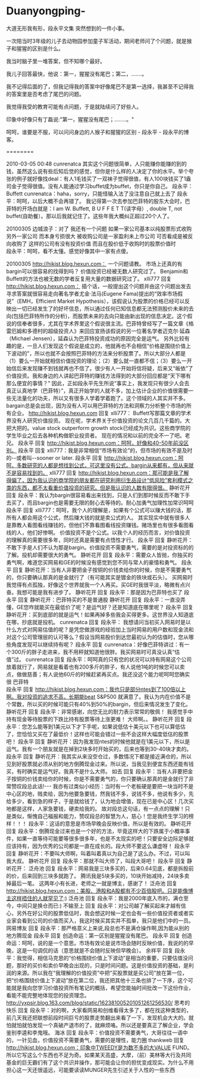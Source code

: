 # Duanyongping-
大道无形我有形，段永平文集
突然想到的一件小事。

一次陪当时3年级的儿子去动物园参加童子军活动，期间老师问了个问题，就是猴子和猩猩的区别是什么。

我当时脑子里一堆答案，但不知哪个最好。

我儿子回答最快，他说：第一，猩猩没有尾巴；第二，.......。

我不记得后面的了，但我记得我的答案中好像尾巴不是第一选择，我甚至不记得我的答案里是否考虑了尾巴的问题。

我觉得我受的教育可能有点问题，于是就陆续问了好些人。

印象中好像只有丁磊说:"第一，猩猩没有尾巴；........。"

呵呵，谁要是不服，可以问问身边的人猴子和猩猩的区别 - 段永平 - 段永平的博客。

========

2010-03-05 00:48
cunrenatca
其实这个问题很简单，人只能赚你能赚的到的钱，虽然这么说有些后知后觉的感觉，但你是什么样的人决定了你的水平。举个夸张的例子就好像找deal：有人1毛钱买了一双袜子觉得很值，有人100块钱买了1盎司金子觉得很值。没有人能通过学习buffet成为buffet，你只是你自己。
段永平：Buffett
cunrenatca：haha，sorry，只能怪输入法了没注意自己就上去了
段永平：呵呵，以后大概不会再错了。
我记得第一次去参加巴菲特的股东大会时，巴菲特的开场白就是：I am W. Buffett, B U F F E T T(读字母）, double T, not buffet(自助餐）。那以后我就记住了。这些年我大概纠正超过20个人了。

20100305
边城浪子：对了 我还有一个问题 如果一家公司基本以纯股票形式收购另外一家公司 而本身亏损很大 被收购公司是一家盈利未上市公司 可否看成是被反向收购了 这样的公司有没有投资价值 而且在股价低于收购时的股票价值时  
段永平：呵呵，看不太懂。感觉好像其中一家有点傻。

20100305
http://hikist.blog.hexun.com：
一个问题请教。
市场上还真的有bargin可以很容易的找得到吗？
价值投资已经被无数人研究过了。
Benjamin和Buffett的方法也被无数的学者反复用大量的数据研究过了。
xlli777 回复 http://hikist.blog.hexun.com：
插个话，一般提出这个问题并由这个问题出发去寻求答案就很容易走向著名学者尤金·法马(Eugene Fama)提出的“效率市场假说”（EMH，Efficient Market Hypothesis），该假说认为股票的价格已经可以反映出一切已经发生了的好坏信息，所以通过任何已知信息都无法预测股价未来的去向(包括巴菲特所作的分析)，而股票未来的去向只能由新出现的信息决定。这个假说的信奉者很多，尤其在学术界里这个假说很主流。巴菲特曾经写了一篇文章《格雷厄姆和多德村的超级投资人》来回应宣扬该假说的另一位著名学者迈克尔·延森（Michael Jensen），延森认为巴菲特投资成功的原因完全是运气。
另外比较有趣的是，一旦人们发现这个假说是成立的，他就再也不会相信“价格是围绕价值上下波动的”，所以也就不会按照巴菲特的方法来分析股票了。所以大部分人都是（1）要么一开始就相信价值投资的理论；（2）要么就一直都不信；（3）要么一开始信后来发现赚不到钱就再也不信了。很少有人一开始将信将疑，后来又“皈依”了价值投资。我和身边的人讲起巴菲特的赚钱方法得到的大部分回应都是“天下哪有那么便宜的事情？”
因此，正如段永平先生所说“事实上，我发现只有很少人会去真正认真地学（巴菲特）”，真正开始学的人就不多，加上估计企业的价值很需要一些无法量化的功夫，所以又有很多人学着学着跑了。这个领域的人其实并不多。bargain总是会出现，因为没有人可以用巴菲特的方法和洞察力分析整个市场的所有企业。
http://hikist.blog.hexun.com 回复 xlli777：
Buffett写那篇文章的学术界没有人研究价值投资。
现在呢，学术界关于价值投资的论文几百几千篇的。大把大把的。value stock outperform growth stock已经成为共识。这些商学院的学生毕业之后去各种机构做职业投资者。
现在的情况和以前的完全不一了吧。老兄。
段永平 回复 http://hikist.blog.hexun.com：呵呵，好像和40-50年前没区别。
段永平 回复 xlli777：我是非常相信“市场有效论”的，但市场的有效不是及时的--或者叫--sooner or later.
段永平 回复 http://hikist.blog.hexun.com：呵呵，多数研究的人都是想找到公式，可这里没有公式。bargin从来都有，但从来就不是容易找到的。
xlli777 回复 http://hikist.blog.hexun.com：那可能是我了解得偏了，因为我认识的商学院的朋友都在研究利用衍生品设计“低风险”套利模式之类的东西，都不太看重价值投资的研究。但是我认识的人数有限得很。
静听花开 回复  段永平：我认为bargin很容易看出来找到，只是人们到那时候反而不敢下手去买了，而且bargin也是需要无限的耐心去等待的。耐心加勇气加理性加常识呵呵
段永平 回复 xlli777：呵呵，我个人的理解是，如果有个公式可以赚大钱的话，那所有人都会用这个公式，然后赚大钱的就是卖公式的人。
其实现实中就有很多人是靠教人看图看线赚钱的，但他们不靠看图看线投资赚钱。赌场里也有很多看图看线的人，他们好惨啊。
价值投资不是个公式。以我个人的经历而言，对价值投资的理解真的需要很多年，同时还真是需要有点悟性才行。
段永平 回复 静听花开：不敢下手是人们不认为那是bargin。价值投资不需要勇气，需要的是对投资标的的了解。投机却需要很大的勇气。
静听花开 回复  段永平：需要众人皆抛，你独买的勇气啊，难道您买网易和GE的时候没有感觉到您不同与常人的豪情和勇气。
段永平 回复 静听花开：当有人非要把金子按铜的价钱卖给你的时候，你是不需要勇气的，你只要确认那真的是金就行了（有可能其实是镀金的铁块或石头）。
买网易时我觉得有点孤独，好像这个世界就我一个人再买。买GE时我很平淡，略微有点兴奋。我想可能是我有进步了。
静听花开 回复  段永平：那是因为巴菲特也买了
段永平 回复 静听花开：巴菲特买的不是普通股
静听花开 回复  段永平：一直没弄懂，GE您咋就能买在最低价了呢？是运气好？还是知道底在哪里呢？
段永平 回复 静听花开：买到底部的就是运气！如果再掉多些我会买得更多。这世界没人知道底在哪，抄底就是投机。
cunrenatca 回复  段永平：
我想请问当初买入网易时是以什么方式对网易估值的呢？是凭您做游戏的经验加上当时网易的用户数和现金流和对这个公司管理层的认可等么？假设当网易股价到达您最初认为的估值时，您从哪些角度发现可以继续持有呢？
段永平 回复 cunrenatca：好像巴菲特讲过：有一个300斤的胖子走进来，我不用秤就知道他很胖。我买网易时可真没认真“估值”过。
cunrenatca 回复  段永平：呵呵真的只有您的状况可以持有网易这个公司放着就行了，网易就是看着也有200多斤的胖子，有人说他1吨的时候您可以卖点，做做慈善；有人说他60斤的时候赶紧再买点。我还没这个能力呢呵呵您确实很 巴菲特  
段永平 回复 http://hikist.blog.hexun.com：我也只是部分ntes到了100倍以上啊。我对投资的追求不高，长期能beat S&P500 就满意了。我认为内在价值不是个常数，所以买的时候可能只有40%到50%的bargin，但后来情况发生了变化。
静听花开 回复  段永平：非常感谢，向您无比的耐力表示常常的敬佩！
我感觉手中持有现金等待股票的下跌比持有股票等待上涨更难！
大师啊。。
静听花开 回复  段永平：您怎么能等到1美元以下才下手呢，如果说低估十美元以下也可以算低估了，您恰恰又买在了最低价！这样也可能会错过一些不会这样大幅度低估的股票吧！
段永平 回复 静听花开：因为我发现ntes的时候他就是在1美元以下，所以是运气。我有一个朋友就是在掉到2块多时开始买的，后来也等到30-40块才卖的。
段永平 回复 静听花开：我其实从来没空仓过，多数情况下都是接近满仓的，所以见到好股票就必须从别的地方倒腾现金过来。所以说，当我见到便宜东西还能有钱买，有时确实是运气好。我真不是什么大师。
如去 回复  段永平：当有人非要把金子按铜的价钱卖给你的时候，你是不需要勇气的，你只要确认那真的是金就行了非常赞叹段总此话!---
我亦有过类似小经历：当时有一个老板硬是要把一块当时不是中心区的地，贱卖给，因为他要急要钱，然我钱不多，说钱不多，他说有多少，先给多少，看到急的样子，于是就给钱了，认为地会增值，现在已是中心区！几次买地都是这样，人家急要钱，硬卖给我的。
故对段总这句话，有一点点的理解！只是类似，惭愧自己福报和能力，赞叹段总的智慧为人，慈心！您是我终生学习的榜样！！！
段永平：这话的意思是市场早晚会反映价值，所以是有效的。
静听花开 回复  段永平：倒腾现金过来也是一个好的方法，毕竟这样大的下跌属于小概率事件，如果一直等待可能要等很多很多年，也是不太现实的吧！只要安全边际足够就应该持有，因为优秀的公司都是一直在成长的。段大师不要这么谦虚呀！
段永平 回复 静听花开：不要叫大师啊，叫着叫着真以为自己是了这么办。不过，可以叫我大叔。
静听花开 回复  段永平：那就不叫大师了，叫段大哥吧！
段永平 回复 静听花开：
泛舟池 回复  段永平：网易我是三块多买的，后来0.64见底，都是拆股前的价，后来回到三块多就跑了。
腾讯我是5块多买的，10块开始减持，24块多卖掉最后一笔。
这两年小有长进，老师之一就是博主，感谢了！
泛舟池 回复 http://hikist.blog.hexun.com：美股、港股和A股都有不少百倍股吧。只是能像博主这样捂住的人就罕见了:)
泛舟池 回复  段永平：我是2000年底入市的，满仓至今，中间只是换仓而已:)
不输至上 回复  段永平：对公司越了解买起来才越有信心，另外在好公司的股票低估时，我会想这时候一定也会有一些价值投资者或者实业家会看到公司的价值而买入，我这时候买其实并不孤单，我只是他们中的一员。
网易博友 回复  段永平：那严格意义上来说,段总也不是满仓操作啊,因为能从别的地方腾现金
段永平 回复 创造命运：第一区别是猩猩没有尾巴。
段永平 回复 创造命运：呵呵，说的是一个意思。市场有效论是说市场会随时反映价值，我说的的早晚，这是一句调侃的话（意思就是不会随时反映但早晚会）。
余祥平 回复  段永平：我觉得，相信马克思的“价格围绕价值上下波动”是相当的重要，只要估值没问题，那好的买价和卖价早晚会出现的，只是时间问题。这是价值投资的基础，是利润的来源。所以我在“我理解的价值投资”中把“买股票就是买公司”放在第一位，把“价格围绕价值上下波动”放在第二位，我还把其他十三条也排了一下序，这个可能就是我向您学习价值投资所有笔记的概括，希望您能抽时间批改一下这份作业，看能不能完整地体现您的投资理念。http://yxpsir.blog.163.com/blog/static/162381005201051261256530/
思考的快乐 回复  段永平：对的啊，大家看网易和创维看得太多了，都在找这种类型的，前几天我还把联想前段时间巨亏的股票走势翻出来看了一下，发现机会大大的。就怕就怕就怕发现一个真破产退市的了，就麻烦咯。所以还是要真正了解企业，学会鉴别李逵和李鬼哦。
海冰 回复  段永平：价值投资不需要勇气，大哥往往一语中的，一针见血，价值投资不需要勇气，需要的是理性，能力圈
thankweb 回复 http://hikist.blog.hexun.com：印象中TWEEDY是为数不多的大VALUE FUND。所以它写这么个东西也不足为奇。如果某天高盛，大摩，（前）美林等大行及共同基金的巨无霸们有了这个共识并操作，那可能会让你的担忧变成现实。为什么不用担心这一天还很遥远，可能要读读MUNGER先生引述关于人性的一些东西
